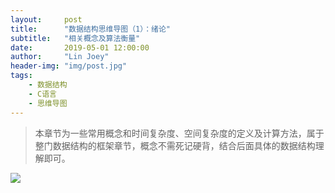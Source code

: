 ```yaml
---
layout:     post
title:      "数据结构思维导图（1）：绪论"
subtitle:   "相关概念及算法衡量"
date:       2019-05-01 12:00:00
author:     "Lin Joey"
header-img: "img/post.jpg"
tags:
    - 数据结构
    - C语言
    - 思维导图
---
```

> 本章节为一些常用概念和时间复杂度、空间复杂度的定义及计算方法，属于整门数据结构的框架章节，概念不需死记硬背，结合后面具体的数据结构理解即可。

![](https://linjoey-image.oss-cn-beijing.aliyuncs.com/数据结构绪论.png)
